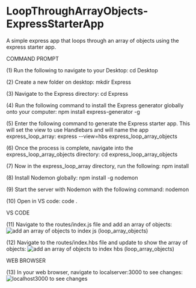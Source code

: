 # LoopThroughArrayObjects-ExpressStarterApp
A simple express app that loops through an array of objects using the express starter app. 

COMMAND PROMPT

(1) Run the following to navigate to your Desktop: cd Desktop

(2) Create a new folder on desktop: mkdir Express

(3) Navigate to the Express directory: cd Express

(4) Run the following command to install the Express generator globally onto your computer: npm install express-generator -g

(5) Enter the following command to generate the Express starter app. This will set the view to use Handlebars and will name the app express_loop_array: express --view=hbs express_loop_array_objects

(6) Once the process is complete, navigate into the express_loop_array_objects directory: cd express_loop_array_objects 

(7) Now in the express_loop_array directory, run the following: npm install

(8) Install Nodemon globally: npm install -g nodemon

(9) Start the server with Nodemon with the following command: nodemon

(10) Open in VS code: code . 


VS CODE

(11) Navigate to the routes/index.js file and add an array of objects: 
![add an array of objects to index js (loop_array_objects)](https://user-images.githubusercontent.com/35668707/67342212-886cd500-f4e6-11e9-9417-e10858261c18.JPG)


(12) Navigate to the routes/index.hbs file and update to show the array of objects: ![add an array of objects to index hbs (loop_array_objects)](https://user-images.githubusercontent.com/35668707/67342121-4ba0de00-f4e6-11e9-8721-12e23fd31428.JPG)


WEB BROWSER

(13) In your web browser, navigate to localserver:3000 to see changes: ![localhost3000 to see changes](https://user-images.githubusercontent.com/35668707/67342306-b225fc00-f4e6-11e9-9ec5-a86efffe0ba7.JPG)

